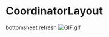 # CoordinatorLayout
bottomsheet refresh
![GIF.gif](http://upload-images.jianshu.io/upload_images/6456519-e946cdd8317d5da1.gif?imageMogr2/auto-orient/strip%7CimageView2/2/w/1240)
